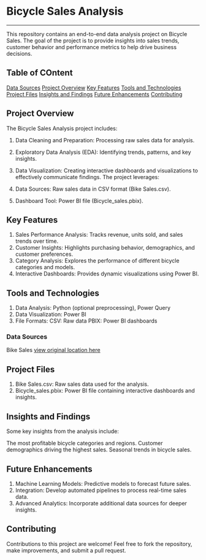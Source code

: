 # Bicycle Sales Analysis
------------------------------
This repository contains an end-to-end data analysis project on Bicycle Sales. The goal of the project is to provide insights into sales trends, customer behavior and performance metrics to help drive business decisions.

## Table of COntent
  [Data Sources](#data-sources)
  [Project Overview](#Project-Overview)
  [Key Features](#Key-Features)
  [Tools and Technologies](#Tools-and-Technologies)
  [Project Files](#Project-Files)
  [Insights and Findings](#Insights-and-Findings)
  [Future Enhancements](#Future-enhancements)
  [Contributing](#Contributing)
  
## Project Overview
The Bicycle Sales Analysis project includes:

1. Data Cleaning and Preparation: Processing raw sales data for analysis.
2. Exploratory Data Analysis (EDA): Identifying trends, patterns, and key insights.
3. Data Visualization: Creating interactive dashboards and visualizations to effectively communicate findings.
The project leverages:

1. Data Sources: Raw sales data in CSV format (Bike Sales.csv).
2. Dashboard Tool: Power BI file (Bicycle_sales.pbix).

## Key Features
1. Sales Performance Analysis: Tracks revenue, units sold, and sales trends over time.
2. Customer Insights: Highlights purchasing behavior, demographics, and customer preferences.
3. Category Analysis: Explores the performance of different bicycle categories and models.
4. Interactive Dashboards: Provides dynamic visualizations using Power BI.

## Tools and Technologies
1. Data Analysis: Python (optional preprocessing), Power Query
2. Data Visualization: Power BI
3. File Formats:
    CSV: Raw data
    PBIX: Power BI dashboards

### Data Sources
Bike Sales [view original location here](https://www.kaggle.com)

## Project Files
1. Bike Sales.csv: Raw sales data used for the analysis.
2. Bicycle_sales.pbix: Power BI file containing interactive dashboards and insights.

## Insights and Findings
Some key insights from the analysis include:

The most profitable bicycle categories and regions.
Customer demographics driving the highest sales.
Seasonal trends in bicycle sales.

## Future Enhancements
1. Machine Learning Models: Predictive models to forecast future sales.
2. Integration: Develop automated pipelines to process real-time sales data.
3. Advanced Analytics: Incorporate additional data sources for deeper insights.

## Contributing
Contributions to this project are welcome! Feel free to fork the repository, make improvements, and submit a pull request.
